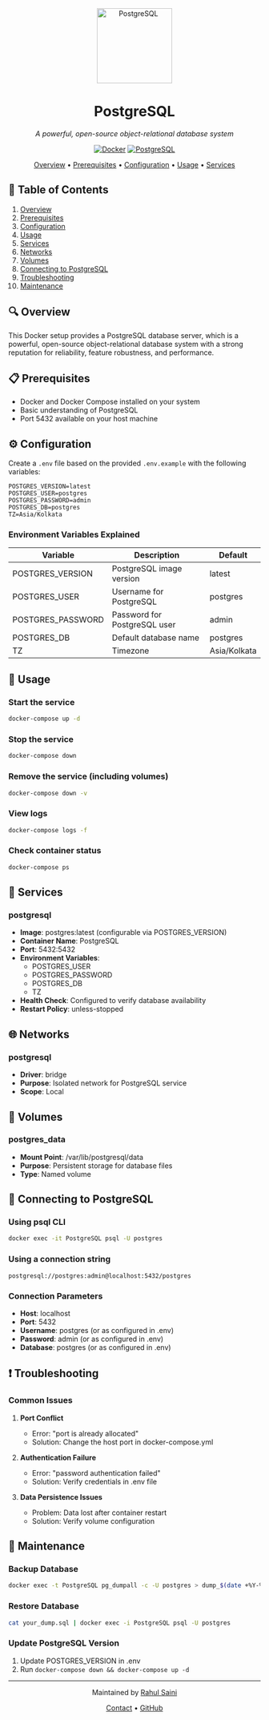 <div align="center">
  <img src="https://www.postgresql.org/media/img/about/press/elephant.png" alt="PostgreSQL" width="150" />
  <h1><b>PostgreSQL</b></h1>
  <p><i>A powerful, open-source object-relational database system</i></p>
  
  [![Docker][docker-shield]][docker-url]
  [![PostgreSQL][postgresql-shield]][postgresql-url]
  
  <p align="center">
    <a href="#overview">Overview</a> •
    <a href="#prerequisites">Prerequisites</a> •
    <a href="#configuration">Configuration</a> •
    <a href="#usage">Usage</a> •
    <a href="#services">Services</a>
  </p>
</div>

## 📑 Table of Contents
1. [Overview](#overview)
2. [Prerequisites](#prerequisites)
3. [Configuration](#configuration)
4. [Usage](#usage)
5. [Services](#services)
6. [Networks](#networks)
7. [Volumes](#volumes)
8. [Connecting to PostgreSQL](#connecting-to-postgresql)
9. [Troubleshooting](#troubleshooting)
10. [Maintenance](#maintenance)

## 🔍 Overview
This Docker setup provides a PostgreSQL database server, which is a powerful, open-source object-relational database system with a strong reputation for reliability, feature robustness, and performance.

## 📋 Prerequisites
- Docker and Docker Compose installed on your system
- Basic understanding of PostgreSQL
- Port 5432 available on your host machine

## ⚙️ Configuration
Create a `.env` file based on the provided `.env.example` with the following variables:

```
POSTGRES_VERSION=latest
POSTGRES_USER=postgres
POSTGRES_PASSWORD=admin
POSTGRES_DB=postgres
TZ=Asia/Kolkata
```

### Environment Variables Explained

| Variable | Description | Default |
|----------|-------------|---------|
| POSTGRES_VERSION | PostgreSQL image version | latest |
| POSTGRES_USER | Username for PostgreSQL | postgres |
| POSTGRES_PASSWORD | Password for PostgreSQL user | admin |
| POSTGRES_DB | Default database name | postgres |
| TZ | Timezone | Asia/Kolkata |

## 🚀 Usage

### Start the service
```bash
docker-compose up -d
```

### Stop the service
```bash
docker-compose down
```

### Remove the service (including volumes)
```bash
docker-compose down -v
```

### View logs
```bash
docker-compose logs -f
```

### Check container status
```bash
docker-compose ps
```

## 🔧 Services

### postgresql
- **Image**: postgres:latest (configurable via POSTGRES_VERSION)
- **Container Name**: PostgreSQL
- **Port**: 5432:5432
- **Environment Variables**:
  - POSTGRES_USER
  - POSTGRES_PASSWORD
  - POSTGRES_DB
  - TZ
- **Health Check**: Configured to verify database availability
- **Restart Policy**: unless-stopped

## 🌐 Networks

### postgresql
- **Driver**: bridge
- **Purpose**: Isolated network for PostgreSQL service
- **Scope**: Local

## 💾 Volumes

### postgres_data
- **Mount Point**: /var/lib/postgresql/data
- **Purpose**: Persistent storage for database files
- **Type**: Named volume

## 🔌 Connecting to PostgreSQL

### Using psql CLI
```bash
docker exec -it PostgreSQL psql -U postgres
```

### Using a connection string
```
postgresql://postgres:admin@localhost:5432/postgres
```

### Connection Parameters
- **Host**: localhost
- **Port**: 5432
- **Username**: postgres (or as configured in .env)
- **Password**: admin (or as configured in .env)
- **Database**: postgres (or as configured in .env)

## ❗ Troubleshooting

### Common Issues

1. **Port Conflict**
   - Error: "port is already allocated"
   - Solution: Change the host port in docker-compose.yml

2. **Authentication Failure**
   - Error: "password authentication failed"
   - Solution: Verify credentials in .env file

3. **Data Persistence Issues**
   - Problem: Data lost after container restart
   - Solution: Verify volume configuration

## 🔄 Maintenance

### Backup Database
```bash
docker exec -t PostgreSQL pg_dumpall -c -U postgres > dump_$(date +%Y-%m-%d_%H_%M_%S).sql
```

### Restore Database
```bash
cat your_dump.sql | docker exec -i PostgreSQL psql -U postgres
```

### Update PostgreSQL Version
1. Update POSTGRES_VERSION in .env
2. Run `docker-compose down && docker-compose up -d`

---

<div align="center">
  <p>Maintained by <a href="https://github.com/RahulSaini3125">Rahul Saini</a></p>
  <p>
    <a href="mailto:rahulsaini5123@outlook.com">Contact</a> •
    <a href="https://github.com/RahulSaini3125">GitHub</a>
  </p>
</div>

<!-- MARKDOWN LINKS & BADGES -->
[docker-shield]: https://img.shields.io/badge/Docker-2496ED?style=for-the-badge&logo=docker&logoColor=white
[docker-url]: https://www.docker.com/
[postgresql-shield]: https://img.shields.io/badge/PostgreSQL-4169E1?style=for-the-badge&logo=postgresql&logoColor=white
[postgresql-url]: https://www.postgresql.org/